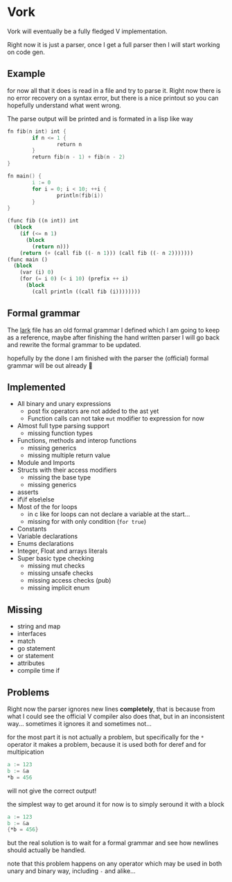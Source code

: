 # Vork

Vork will eventually be a fully fledged V implementation.

Right now it is just a parser, once I get a full parser then I will start working on code gen.

## Example
for now all that it does is read in a file and try to parse it. Right now there is no error
recovery on a syntax error, but there is a nice printout so you can hopefully understand what went wrong.

The parse output will be printed and is formated in a lisp like way

```v
fn fib(n int) int {
        if n <= 1 {
                return n
        }
        return fib(n - 1) + fib(n - 2)
}

fn main() {
        i := 0
        for i = 0; i < 10; ++i {
                println(fib(i))
        }
}
```

```lisp
(func fib ((n int)) int
  (block
    (if (<= n 1)
      (block
        (return n)))
    (return (+ (call fib ((- n 1))) (call fib ((- n 2)))))))
(func main () 
  (block
    (var (i) 0)
    (for (= i 0) (< i 10) (prefix ++ i)
      (block
        (call println ((call fib (i))))))))
```

## Formal grammar
The [lark](v.lark) file has an old formal grammar I defined which I am going to keep as a reference, maybe after finishing the hand written parser I will go back and rewrite the formal grammar to be updated.

hopefully by the done I am finished with the parser the (official) formal grammar will be out already :shrug:

## Implemented
* All binary and unary expressions
    * post fix operators are not added to the ast yet
    * Function calls can not take `mut` modifier to expression for now
* Almost full type parsing support
    * missing function types
* Functions, methods and interop functions
    * missing generics
    * missing multiple return value
* Module and Imports
* Structs with their access modifiers
    * missing the base type
    * missing generics
* asserts
* if\if else\else
* Most of the for loops
    * in c like for loops can not declare a variable at the start...
    * missing for with only condition (`for true`)
* Constants
* Variable declarations
* Enums declarations 
* Integer, Float and arrays literals
* Super basic type checking
    * missing mut checks
    * missing unsafe checks
    * missing access checks (pub)
    * missing implicit enum

## Missing
* string and map
* interfaces
* match
* go statement
* or statement
* attributes
* compile time if

## Problems
Right now the parser ignores new lines **completely**, that is because from what I could see the official V compiler also does that, but in an inconsistent way... sometimes it ignores it and sometimes not...

for the most part it is not actually a problem, but specifically for the `*` operator it makes a problem, because it is used both for deref and for multipication
```v
a := 123
b := &a
*b = 456
```
will not give the correct output! 

the simplest way to get around it for now is to simply seround it with a block
```v
a := 123
b := &a
{*b = 456}
```

but the real solution is to wait for a formal grammar and see how newlines should actually be handled.

note that this problem happens on any operator which may be used in both unary and binary way, including `-` and alike...